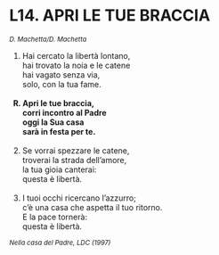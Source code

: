 # L14. APRI LE TUE BRACCIA

<sub><i>D. Machetta/D. Machetta</i></sub>
<ol>
  <li>Hai cercato la libertà lontano,<br>
    hai trovato la noia e le catene<br>
    hai vagato senza via,<br>
    solo, con la tua fame.</li><br>
  <b><li type="A" value="18">Apri le tue braccia,<br>
    corri incontro al Padre<br>
    oggi la Sua casa<br>
    sarà in festa per te.</li></b><br>
  <li value="2">Se vorrai spezzare le catene,<br>
    troverai la strada dell’amore,<br>
    la tua gioia canterai:<br>
    questa è libertà.</li><br>
  <li>I tuoi occhi ricercano l’azzurro;<br>
    c’è una casa che aspetta il tuo ritorno.<br>
    E la pace tornerà:<br>
    questa è libertà.</li>
</ol>
<sub><i>Nella casa del Padre, LDC (1997)</i></sub>
